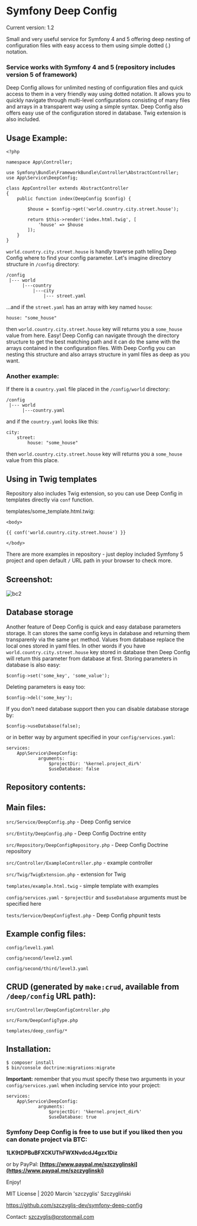 # Symfony Deep Config

Current version: 1.2

Small and very useful service for Symfony 4 and 5 offering deep nesting of configuration files with easy access to them using simple dotted (.) notation.

### Service works with Symfony 4 and 5 (repository includes version 5 of framework)

Deep Config allows for unlimited nesting of configuration files and quick access to them in a very friendly way using dotted notation. It allows you to quickly navigate through multi-level configurations consisting of many files and arrays in a transparent way using a simple syntax. Deep Config also offers easy use of the configuration stored in database. Twig extension is also included.


## Usage Example:
```
<?php

namespace App\Controller;

use Symfony\Bundle\FrameworkBundle\Controller\AbstractController;
use App\Service\DeepConfig;

class AppController extends AbstractController
{
	public function index(DeepConfig $config) {
	
		$house = $config->get('world.country.city.street.house');

		return $this->render('index.html.twig', [
			'house' => $house
		]);
	}
}
```

`world.country.city.street.house` is handly traverse path telling Deep Config where to find your config parameter.
Let's imagine directory structure in `/config` directory:

```
/config
 |--- world
	  |---country
		  |---city
			  |--- street.yaml
```

...and if the `street.yaml` has an array with key named `house`:


`house: "some_house"`

then `world.country.city.street.house` key will returns you a `some_house` value from here. Easy! Deep Config can navigate through the directory structure to get the best matching path and it can do the same with the arrays contained in the configuration files. With Deep Config you can nesting this structure and also arrays structure in yaml files as deep as you want.

### Another example:

If there is a `country.yaml` file placed in the `/config/world` directory:

```
/config
 |--- world
	  |---country.yaml
```

and if the `country.yaml` looks like this:

```
city:
	street:
		house: "some_house"
```

then `world.country.city.street.house` key will returns you a `some_house` value from this place.

## Using in Twig templates

Repository also includes Twig extension, so you can use Deep Config in templates directly via `conf` function.

templates/some_template.html.twig:
```
<body>

{{ conf('world.country.city.street.house') }}

</body>
```

There are more examples in repository - just deploy included Symfony 5 project and open default `/` URL path in your browser to check more.

## Screenshot:
![bc2](https://user-images.githubusercontent.com/61396542/75373764-36d8ba80-58cb-11ea-8e96-f24a19b23c4e.png)

## Database storage
Another feature of Deep Config is quick and easy database parameters storage. It can stores the same config keys in database and returning them transparenly via the same `get` method. Values from database replace the local ones stored in yaml files. In other words if you have `world.country.city.street.house` key stored in database then Deep Config will return this parameter from database at first. Storing parameters in database is also easy:

`$config->set('some_key', 'some_value');`

Deleting parameters is easy too:

`$config->del('some_key');`

If you don't need database support then you can disable database storage by:

`$config->useDatabase(false);`

or in better way by argument specified in your `config/services.yaml`:

```
services:
	App\Service\DeepConfig:
	        arguments:
	            $projectDir: '%kernel.project_dir%'
	            $useDatabase: false
```




## Repository contents:

## Main files:

`src/Service/DeepConfig.php` - Deep Config service

`src/Entity/DeepConfig.php` - Deep Config Doctrine entity

`src/Repository/DeepConfigRepository.php` - Deep Config Doctrine repository

`src/Controller/ExampleController.php` - example controller

`src/Twig/TwigExtension.php` - extension for Twig

`templates/example.html.twig` - simple template with examples

`config/services.yaml` - `$projectDir` and `$useDatabase` arguments must be specified here

`tests/Service/DeepConfigTest.php` - Deep Config phpunit tests

## Example config files:

`config/level1.yaml`

`config/second/level2.yaml`

`config/second/third/level3.yaml`

## CRUD (generated by `make:crud`, available from `/deep/config` URL path):

`src/Controller/DeepConfigController.php`

`src/Form/DeepConfigType.php`

`templates/deep_config/*`


## Installation:

```
$ composer install
$ bin/console doctrine:migrations:migrate
```

**Important:** remember that you must specify these two arguments in your `config/services.yaml` when including service into your project:

```
services:
	App\Service\DeepConfig:
	        arguments:
	            $projectDir: '%kernel.project_dir%'
	            $useDatabase: true
```



 
### Symfony Deep Config is free to use but if you liked then you can donate project via BTC: 

**1LK9tDPBuBFXCKUThFWXNvdcdJ4gzx1Diz**

or by PayPal:
 **[https://www.paypal.me/szczyglinski](https://www.paypal.me/szczyglinski)**


Enjoy!


MIT License | 2020 Marcin 'szczyglis' Szczygliński

https://github.com/szczyglis-dev/symfony-deep-config

Contact: szczyglis@protonmail.com
